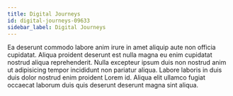 ```yaml
---
title: Digital Journeys
id: digital-journeys-09633
sidebar_label: Digital Journeys
---
```


Ea deserunt commodo labore anim irure in amet aliquip aute non officia cupidatat. Aliqua proident deserunt est nulla magna eu enim cupidatat nostrud aliqua reprehenderit. Nulla excepteur ipsum duis non nostrud anim ut adipisicing tempor incididunt non pariatur aliqua. Labore laboris in duis duis dolor nostrud enim proident Lorem id. Aliqua elit ullamco fugiat occaecat laborum duis quis deserunt deserunt magna sint aliqua.

